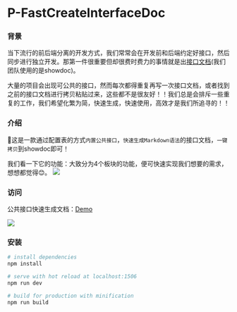 # P-FastCreateInterfaceDoc

### 背景

当下流行的前后端分离的开发方式，我们常常会在开发前和后端约定好接口，然后同步进行独立开发。那第一件很重要但却很费时费力的事情就是出[接口文档](https://www.showdoc.cc/web/#/)(我们团队使用的是showdoc)。

大量的项目会出现可公共的接口，然而每次都得重复再写一次接口文档，或者找到之前的接口文档进行拷贝粘贴过来，这些都不是很友好！！我们总是会排斥一些重复的工作，我们希望化繁为简，快速生成，快速使用，高效才是我们所追寻的！！

### 介绍

这是一款通过配置表的方式`内置公共接口`，`快速生成Markdown语法`的接口文档，`一键拷贝`到showdoc即可！

我们看一下它的功能：大致分为4个板块的功能，便可快速实现我们想要的需求，想想都觉得😊。
![](https://luuck.github.io/P-FastCreateInterfaceDoc/doc/pic/intro.png)

### 访问

公共接口快速生成文档：[Demo](https://luuck.github.io/P-FastCreateInterfaceDoc/dist/view/index.html#/)

![](https://luuck.github.io/P-FastCreateInterfaceDoc/doc/pic/use.gif)

### 安装

``` bash
# install dependencies
npm install

# serve with hot reload at localhost:1506
npm run dev

# build for production with minification
npm run build
```
